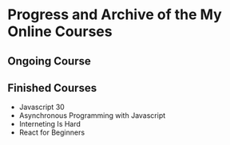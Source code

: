 
# Progress and Archive of the My Online Courses

## Ongoing Course

## Finished Courses
- Javascript 30
- Asynchronous Programming with Javascript 
- Interneting Is Hard
- React for Beginners
